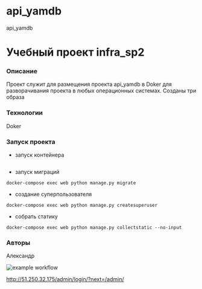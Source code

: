 # api_yamdb
api_yamdb
# Учебный проект infra_sp2
### Описание
Проект служит для размещения проекта api_yamdb в Doker для разворачивания проекта в любых операционных системах.
Созданы три образа
### Технологии
Doker
### Запуск проекта 
- запуск контейнера 
```docker-compose up -d --build
```  
- запуск миграций
``` 
docker-compose exec web python manage.py migrate
```
- создание суперпользователя
```
docker-compose exec web python manage.py createsuperuser 
```
- собрать статику
```
docker-compose exec web python manage.py collectstatic --no-input 
```

### Авторы
Александр


![example workflow](https://github.com/DovganHub/yamdb_final/actions/workflows/yamdb_workflow.yml/badge.svg)


http://51.250.32.175/admin/login/?next=/admin/